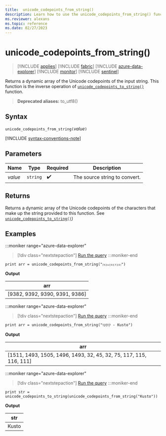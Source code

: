 ```yaml
---
title:  unicode_codepoints_from_string()
description: Learn how to use the unicode_codepoints_from_string() function to return a dynamic array of the Unicode codepoints of the input string.
ms.reviewer: alexans
ms.topic: reference
ms.date: 02/27/2023
---
```

# unicode_codepoints_from_string()

> [!INCLUDE [applies](../includes/applies-to-version/applies.md)] [!INCLUDE [fabric](../includes/applies-to-version/fabric.md)] [!INCLUDE [azure-data-explorer](../includes/applies-to-version/azure-data-explorer.md)] [!INCLUDE [monitor](../includes/applies-to-version/monitor.md)] [!INCLUDE [sentinel](../includes/applies-to-version/sentinel.md)]

Returns a dynamic array of the Unicode codepoints of the input string. This function is the inverse operation of [`unicode_codepoints_to_string()`](unicode-codepoints-to-string-function.md) function.

> **Deprecated aliases:** to_utf8()

## Syntax

`unicode_codepoints_from_string(`*value*`)`

[!INCLUDE [syntax-conventions-note](../includes/syntax-conventions-note.md)]

## Parameters

| Name | Type | Required | Description |
|--|--|--|--|
| *value* | `string` |  :heavy_check_mark: | The source string to convert. |

## Returns

Returns a dynamic array of the Unicode codepoints of the characters that make up the string provided to this function.
See [`unicode_codepoints_to_string()`](unicode-codepoints-to-string-function.md))

## Examples

:::moniker range="azure-data-explorer"
> [!div class="nextstepaction"]
> <a href="https://dataexplorer.azure.com/clusters/kvce69202ceceed490b88d.northeurope/databases/Other?query=H4sIAAAAAAAAAysoyswrUUgsKlKwVSjNy0zOT0mNBxEF+UDx4vi0ovzc+OISoKJ0DaVHk5Y9mrTh0aR1jyatfzRplZImADy1iJs9AAAA" target="_blank">Run the query</a>
:::moniker-end

```kusto
print arr = unicode_codepoints_from_string("⒦⒰⒮⒯⒪")
```

**Output**

|arr|
|---|
|[9382, 9392, 9390, 9391, 9386]|

:::moniker range="azure-data-explorer"
> [!div class="nextstepaction"]
> <a href="https://dataexplorer.azure.com/clusters/kvce69202ceceed490b88d.northeurope/databases/Other?query=H4sIAAAAAAAAAysoyswrUUgsKlKwVSjNy0zOT0mNBxEF+UDx4vi0ovzc+OISoKJ0DaXry69Pvb7w+ozrUxV0FbxLi0vylTQBiYjgf0AAAAA=" target="_blank">Run the query</a>
:::moniker-end

```kusto
print arr = unicode_codepoints_from_string("קוסטו - Kusto")
```

**Output**

|arr|
|---|
|[1511, 1493, 1505, 1496, 1493, 32, 45, 32, 75, 117, 115, 116, 111]|

:::moniker range="azure-data-explorer"
> [!div class="nextstepaction"]
> <a href="https://dataexplorer.azure.com/clusters/kvce69202ceceed490b88d.northeurope/databases/Other?query=H4sIAAAAAAAAAysoyswrUSguKVKwVSjNy0zOT0mNBxEF+UDx4viS/HigXGZeugYWybSi/FyYtJJ3aXFJvpKmJgA5JJpZUQAAAA==" target="_blank">Run the query</a>
:::moniker-end

```kusto
print str = unicode_codepoints_to_string(unicode_codepoints_from_string("Kusto"))
```

**Output**

|str|
|---|
|Kusto|
